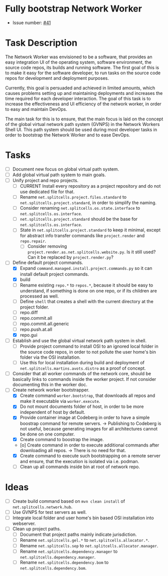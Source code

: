# Fully bootstrap Network Worker
* Issue number: [\#41](https://codeberg.org/splitcells-net/net.splitcells.network.community/issues/41)
# Task Description
The Network Worker was envisioned to be a software,
that provides an easy integration UI of the operating system, software environment, the source code repos,
its builds and running software.
The first goal of this is to make it easy for the software developer,
to run tasks on the source code repos for development and deployment purposes.

Currently, this goal is persuaded and achieved in limited amounts,
which causes problems setting up and maintaining deployments and increases the time required for each
developer interaction.
The goal of this task is to increase the effectiveness and UI efficiency of the network worker,
in order to easy and maintain DevOps.

The main task for this is to ensure,
that the main focus is laid on the concept of the global virtual network path system (GVNPS) in the Network Workers Shell UI.
This path system should be used during most developer tasks in order
to bootstrap the Network Worker and to ease DevOps. 
# Tasks
* [ ] Document new focus on global virtual path system.
* [ ] Add global virtual path system to main goals.
* [ ] Unify project and repo projects.
    * [ ] CURRENT Install every repository as a project repository and do not use dedicated file for that.
    * [ ] Rename `net.splitcells.project.files.standard` to `net.splitcells.project.standard`, in order to simplify the naming.
    * [ ] Consider renaming `net.splitcells.os.state.interface` to `net.splitcells.os.interface`.
    * [ ] `net.splitcells.project.standard` should be the base for `net.splitcells.os.interface`.
    * [ ] State in `net.splitcells.project.standard` to keep it minimal, except for abstract
      info transfer commands like `project.render` and `repo.repair`.
        * [ ] Consider removing `project.render.as.net.splitcells.website.py`.
          Is it still used?
          Can it be replaced by `project.render.py`?
* [ ] Define default project commands.
    * [x] Expand `command.managed.install.project.commands.py` so it can install default project commands. 
    * [x] build
    * [ ] Rename existing `repo.*` to `repos.*`, because it should be easy to understand,
      if something is done on one repo, or if its children are processed as well.
    * [ ] Define `shell` that creates a shell with the current directory at the project folder.
    * [ ] repo.diff
    * [ ] repo.commit.all
    * [ ] repo.commit.all.generic
    * [ ] repo.push.at.all
    * [x] repo.gui
* [ ] Establish and use the global virtual network path system in shell.
    * [ ] Provide project command to install OSI to an ignored local folder in the source code repos,
      in order to not pollute the user home's bin folder via the OSI installation.
    * [ ] Use this for local installation during build and deployment of `net.splitcells.martins.avots.distro` as a proof of concept.
* [ ] Consider that all worker commands of the network core, should be basically links to commands inside the worker project.
  If not consider documenting this in the worker doc.
* [ ] Create network worker bootstrapper.
    * [x] Create command `worker.bootstrap`, that downloads all repos and make it executable via `worker.execute`.
    * [x] Do not mount documents folder of host, in order to be more independent of host by default.
    * [x] Provide container image at Codeberg in order to have a simple boostrap command for remote servers.
      -> Publishing to Codeberg is not useful, because generating images for all architectures cannot be done on one computer.
    * [x] Create command to boostrap the image.
    * [o] Create command in order to execute additional commands after downloading all repos. -> There is no need for that.
    * [x] Create command to execute such bootstrapping on a remote server and ensure, that the execution is isolated via i.e. podman.
    * [ ] Clean up all commands inside bin at root of network repo.
# Ideas
* [ ] Create build command based on `mvn clean install` of `net.splitcells.network.hub`.
* [ ] Use GVNPS for test servers as well.
* [ ] Integrate local folder and user home's bin based OSI installation into webserver.
* [ ] Clean up project paths.
    * [ ] Document that project paths mainly indicate jurisdiction.
    * [ ] Rename `net.splitcells.gel.*` to `net.splitcells.allocator.*`.
    * [ ] Rename `net.splitcells.sep` to `net.splitcells.allocator.manager`.
    * [ ] Rename `net.splitcells.dependency.manager` to `net.splitcells.dependency.manager`.
    * [ ] Rename `net.splitcells.dependency.bom` to `net.splitcells.dependency.bom`.